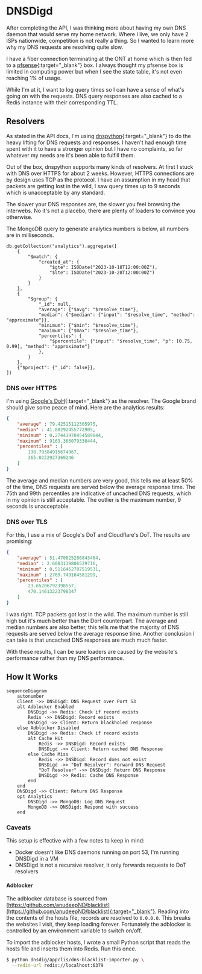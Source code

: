 # DNSDigd

After completing the API, I was thinking more about having my own DNS daemon that would serve my home network. Where I live, we only have 2 ISPs nationwide, competition is not really a thing. So I wanted to learn more why my DNS requests are resolving quite slow. 

I have a fiber connection terminating at the ONT at home which is then fed to a [pfsense](https://www.pfsense.org/){:target="_blank"} box. I always thought my pfsense box is limited in computing power but when I see the state table, it's not even reaching 1% of usage.

While I'm at it, I want to log query times so I can have a sense of what's going on with the requests. DNS query responses are also cached to a Redis instance with their corresponding TTL.

## Resolvers

As stated in the API docs, I'm using [dnspython](https://www.dnspython.org/){:target="_blank"} to do the heavy lifting for DNS requests and responses. I haven't had enough time spent with it to have a stronger opinion but I have no complaints, so far whatever my needs are it's been able to fulfill them.

Out of the box, dnspython supports many kinds of resolvers. At first I stuck with DNS over HTTPS for about 2 weeks. However, HTTPS connections are by design uses TCP as the protocol. I have an assumption in my head that packets are getting lost in the wild, I saw query times up to 9 seconds which is unacceptable by any standard.

The slower your DNS responses are, the slower you feel browsing the interwebs. No it's not a placebo, there are plenty of loaders to convince you otherwise.

The MongoDB query to generate analytics numbers is below, all numbers are in milliseconds.

```mongoshell linenums="1"
db.getCollection("analytics").aggregate([
    {
        "$match": {
            "created_at": {
                "$gte": ISODate("2023-10-18T12:00:00Z"), 
                "$lte": ISODate("2023-10-28T12:00:00Z")
            }
        }
    },
    {
        "$group": {
            "_id": null,
            "average": {"$avg": "$resolve_time"},
            "median": {"$median": {"input": "$resolve_time", "method": "approximate"}},
            "minimum": {"$min": "$resolve_time"},
            "maximum": {"$max": "$resolve_time"},
            "percentiles": {
                "$percentile": {"input": "$resolve_time", "p": [0.75, 0.99], "method": "approximate"}
            },
        }
    },
    {"$project": {"_id": false}},
])
```

### DNS over HTTPS

I'm using [Google's DoH](https://developers.google.com/speed/public-dns/docs/dns-over-https){:target="_blank"} as the resolver. The Google brand should give some peace of mind. Here are the analytics results:

```json linenums="1"
{
    "average" : 79.42515112305975,
    "median" : 41.88292455772905,
    "minimum" : 0.27441978454589844,
    "maximum" : 9163.366079330444,
    "percentiles" : [
        138.79384915674967,
        365.0222927369246
    ]
}
```

The average and median numbers are very good, this tells me at least 50% of the time, DNS requests are served below the average response time. The 75th and 99th percentiles are indicative of uncached DNS requests, which in my opinion is still acceptable. The outlier is the maximum number, 9 seconds is unacceptable.

### DNS over TLS

For this, I use a mix of Google's DoT and Cloudflare's DoT. The results are promising:

```json linenums="1"
{
    "average" : 51.470825286843464,
    "median" : 2.6083139806529716,
    "minimum" : 0.5116462707519531,
    "maximum" : 2769.749164581299,
    "percentiles" : [
        23.65206792398557,
        470.14613223798347
    ]
}
```

I was right. TCP packets got lost in the wild. The maximum number is still high but it's much better than the DoH counterpart. The average and median numbers are also better, this tells me that the majority of DNS requests are served below the average response time. Another conclusion I can take is that uncached DNS responses are much much faster.

With these results, I can be sure loaders are caused by the website's performance rather than my DNS performance.

## How It Works

```mermaid
sequenceDiagram
    autonumber
    Client ->> DNSDigd: DNS Request over Port 53
    alt Adblocker Enabled
        DNSDigd ->> Redis: Check if record exists
        Redis ->> DNSDigd: Record exists
        DNSDigd ->> Client: Return blackholed response
    else Adblocker Disabled
        DNSDigd ->> Redis: Check if record exists
        alt Cache Hit
            Redis ->> DNSDigd: Record exists
            DNSDigd ->> Client: Return cached DNS Response
        else Cache Miss
            Redis ->> DNSDigd: Record does not exist
            DNSDigd ->> "DoT Resolver": Forward DNS Request
            "DoT Resolver" ->> DNSDigd: Return DNS Response
            DNSDigd ->> Redis: Cache DNS Response
        end
    end
    DNSDigd ->> Client: Return DNS Response
    opt Analytics
        DNSDigd ->> MongoDB: Log DNS Request
        MongoDB ->> DNSDigd: Respond with success
    end
```

### Caveats

This setup is effective with a few notes to keep in mind:

* Docker doesn't like DNS daemons running on port 53, I'm running DNSDigd in a VM
* DNSDigd is not a recursive resolver, it only forwards requests to DoT resolvers

#### Adblocker

The adblocker database is sourced from [https://github.com/anudeepND/blacklist](https://github.com/anudeepND/blacklist){:target="_blank"}. Reading into the contents of the hosts file, records are resolved to `0.0.0.0`. This breaks the websites I visit, they keep loading forever. Fortunately the adblocker is controlled by an environment variable to switch on/off.

To import the adblocker hosts, I wrote a small Python script that reads the hosts file and inserts them into Redis. Run this once.

```bash linenums="1"
$ python dnsdig/appclis/dns-blacklist-importer.py \
  --redis-url redis://localhost:6379
```
